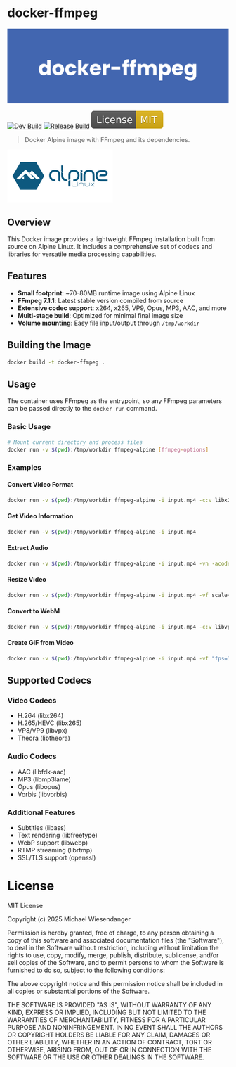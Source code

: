 # docker-ffmpeg

![](./docs/docker_ffmpeg.png)

[![Dev Build](https://github.com/RagedUnicorn/docker-ffmpeg/actions/workflows/docker_dev.yml/badge.svg)](https://github.com/RagedUnicorn/docker-ffmpeg/actions/workflows/docker_dev.yml)
[![Release Build](https://github.com/RagedUnicorn/docker-ffmpeg/actions/workflows/docker_release.yml/badge.svg)](https://github.com/RagedUnicorn/docker-ffmpeg/actions/workflows/docker_release.yml)
![License: MIT](docs/license_badge.svg)

> Docker Alpine image with FFmpeg and its dependencies.

![](./docs/alpine_linux_logo.svg)

## Overview

This Docker image provides a lightweight FFmpeg installation built from source on Alpine Linux. It includes a comprehensive set of codecs and libraries for versatile media processing capabilities.

## Features

- **Small footprint**: ~70-80MB runtime image using Alpine Linux
- **FFmpeg 7.1.1**: Latest stable version compiled from source
- **Extensive codec support**: x264, x265, VP9, Opus, MP3, AAC, and more
- **Multi-stage build**: Optimized for minimal final image size
- **Volume mounting**: Easy file input/output through `/tmp/workdir`

## Building the Image

```bash
docker build -t docker-ffmpeg .
```

## Usage

The container uses FFmpeg as the entrypoint, so any FFmpeg parameters can be passed directly to the `docker run` command.

### Basic Usage

```bash
# Mount current directory and process files
docker run -v $(pwd):/tmp/workdir ffmpeg-alpine [ffmpeg-options]
```

### Examples

#### Convert Video Format
```bash
docker run -v $(pwd):/tmp/workdir ffmpeg-alpine -i input.mp4 -c:v libx264 -c:a aac output.mp4
```

#### Get Video Information
```bash
docker run -v $(pwd):/tmp/workdir ffmpeg-alpine -i input.mp4
```

#### Extract Audio
```bash
docker run -v $(pwd):/tmp/workdir ffmpeg-alpine -i input.mp4 -vn -acodec mp3 output.mp3
```

#### Resize Video
```bash
docker run -v $(pwd):/tmp/workdir ffmpeg-alpine -i input.mp4 -vf scale=1280:720 output.mp4
```

#### Convert to WebM
```bash
docker run -v $(pwd):/tmp/workdir ffmpeg-alpine -i input.mp4 -c:v libvpx -c:a libvorbis output.webm
```

#### Create GIF from Video
```bash
docker run -v $(pwd):/tmp/workdir ffmpeg-alpine -i input.mp4 -vf "fps=10,scale=320:-1" output.gif
```

## Supported Codecs

### Video Codecs
- H.264 (libx264)
- H.265/HEVC (libx265)
- VP8/VP9 (libvpx)
- Theora (libtheora)

### Audio Codecs
- AAC (libfdk-aac)
- MP3 (libmp3lame)
- Opus (libopus)
- Vorbis (libvorbis)

### Additional Features
- Subtitles (libass)
- Text rendering (libfreetype)
- WebP support (libwebp)
- RTMP streaming (librtmp)
- SSL/TLS support (openssl)

# License

MIT License

Copyright (c) 2025 Michael Wiesendanger

Permission is hereby granted, free of charge, to any person obtaining
a copy of this software and associated documentation files (the
"Software"), to deal in the Software without restriction, including
without limitation the rights to use, copy, modify, merge, publish,
distribute, sublicense, and/or sell copies of the Software, and to
permit persons to whom the Software is furnished to do so, subject to
the following conditions:

The above copyright notice and this permission notice shall be
included in all copies or substantial portions of the Software.

THE SOFTWARE IS PROVIDED "AS IS", WITHOUT WARRANTY OF ANY KIND,
EXPRESS OR IMPLIED, INCLUDING BUT NOT LIMITED TO THE WARRANTIES OF
MERCHANTABILITY, FITNESS FOR A PARTICULAR PURPOSE AND
NONINFRINGEMENT. IN NO EVENT SHALL THE AUTHORS OR COPYRIGHT HOLDERS BE
LIABLE FOR ANY CLAIM, DAMAGES OR OTHER LIABILITY, WHETHER IN AN ACTION
OF CONTRACT, TORT OR OTHERWISE, ARISING FROM, OUT OF OR IN CONNECTION
WITH THE SOFTWARE OR THE USE OR OTHER DEALINGS IN THE SOFTWARE.
